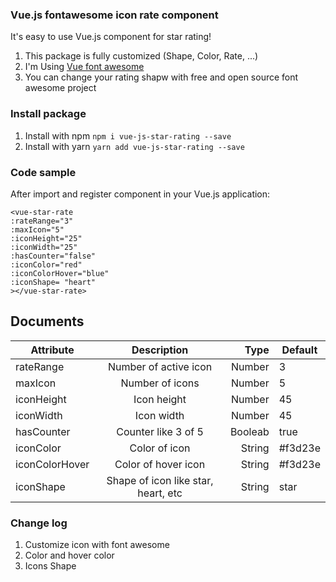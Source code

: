 ### Vue.js fontawesome icon rate component

It's easy to use Vue.js component for star rating!

1. This package is fully customized (Shape, Color, Rate, ...)
2. I'm Using [Vue font awesome][1]
3. You can change your rating shapw with free and open source font awesome project

### Install package

1. Install with npm `npm i vue-js-star-rating --save`
2. Install with yarn `yarn add vue-js-star-rating --save`

### Code sample

After import and register component in your Vue.js application:

```
<vue-star-rate
:rateRange="3"
:maxIcon="5"
:iconHeight="25"
:iconWidth="25"
:hasCounter="false"
:iconColor="red"
:iconColorHover="blue"
:iconShape= "heart"
></vue-star-rate>
```

## Documents

| Attribute      |             Description             |    Type | Default |
| -------------- | :---------------------------------: | ------: | ------- |
| rateRange      |        Number of active icon        |  Number | 3       |
| maxIcon        |           Number of icons           |  Number | 5       |
| iconHeight     |             Icon height             |  Number | 45      |
| iconWidth      |             Icon width              |  Number | 45      |
| hasCounter     |         Counter like 3 of 5         | Booleab | true    |
| iconColor      |            Color of icon            |  String | #f3d23e |
| iconColorHover |         Color of hover icon         |  String | #f3d23e |
| iconShape      | Shape of icon like star, heart, etc |  String | star    |

### Change log

1. Customize icon with font awesome
2. Color and hover color
3. Icons Shape

[1]: https://www.npmjs.com/package/vue-awesome

